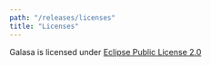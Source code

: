 ```yaml
---
path: "/releases/licenses"
title: "Licenses"
---
```


Galasa is licensed under [Eclipse Public License 2.0]( https://github.com/galasa-dev/managers/blob/master/LICENSE) 